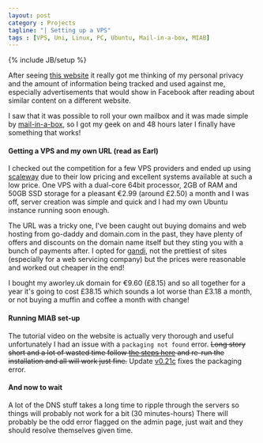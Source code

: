 ```yaml
---
layout: post
category : Projects
tagline: "| Setting up a VPS"
tags : [VPS, Uni, Linux, PC, Ubuntu, Mail-in-a-box, MIAB]
---
```


{% include JB/setup %}

After seeing [this website](https://www.privacytools.io) it really got me thinking of my personal privacy and the amount of information being tracked and used against me, especially advertisements that would show in Facebook after reading about similar content on a different website.

I saw that it was possible to roll your own mailbox and it was made simple by [mail-in-a-box](https://mailinabox.email), so I got my geek on and 48 hours later I finally have something that works!

#### Getting a VPS and my own URL (read as Earl)

I checked out the competition for a few VPS providers and ended up using [scaleway](https://www.scaleway.com) due to their low pricing and excellent systems available at such a low price. One VPS with a dual-core 64bit processor, 2GB of RAM and 50GB SSD storage for a pleasant &euro;2.99 (around &pound;2.50) a month and I was off, server creation was simple and quick and I had my own Ubuntu instance running soon enough.

The URL was a tricky one, I've been caught out buying domains and web hosting from go-daddy and domain.com in the past, they have plenty of offers and discounts on the domain name itself but they sting you with a bunch of payments after. I opted for [gandi](https://www.gandi.net), not the prettiest of sites (especially for a web servicing company) but the prices were reasonable and worked out cheaper in the end!

I bought my aworley.uk domain for &euro;9.60 (&pound;8.15) and so all together for a year it's going to cost &pound;38.15 which sounds a lot worse than &pound;3.18 a month, or not buying a muffin and coffee a month with change!

#### Running MIAB set-up

The tutorial video on the website is actually very thorough and useful unfortunately I had an issue with a `packaging not found` error. ~~Long story short and a lot of wasted time follow [the steps here](https://discourse.mailinabox.email/t/unable-to-run-mailinabox-command/1840/14?u=mada360) and re-run the installation and all will work just fine.~~ Update [v0.21c](https://github.com/mail-in-a-box/mailinabox/blob/v0.21c/CHANGELOG.md#changelog) fixes the packaging error.



#### And now to wait

A lot of the DNS stuff takes a long time to ripple through the servers so things will probably not work for a bit (30 minutes-hours) There will probably be the odd error flagged on the admin page, just wait and they should resolve themselves given time.


